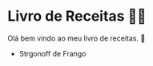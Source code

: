 # Livro de Receitas :man_cook:

Olá bem vindo ao meu livro de receitas. :wave:

- Strgonoff de Frango

  



